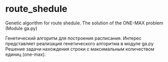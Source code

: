 # route_shedule
 Genetic algorithm for route shedule.
 The solution of the ONE-MAX problem (Module ga.py) 
 
 Генетический алгоритм для построения расписания.
 Интерес представляет реализация генетического алгоритма в модуле ga.py
 Решение задачи нахождения строки с максимальным количеством единиц (one-max).
 
